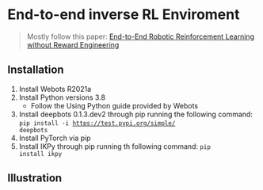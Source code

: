 # End-to-end inverse RL Enviroment
> Mostly follow this paper: [End-to-End Robotic Reinforcement Learning without Reward Engineering](https://arxiv.org/abs/1904.07854)
## Installation
1. Install Webots R2021a
2. Install Python versions 3.8
    *  Follow the Using Python guide provided by Webots
3. Install deepbots 0.1.3.dev2 through pip running the following command: <code>pip install -i https://test.pypi.org/simple/ deepbots</code>
4. Install PyTorch via pip
5. Install IKPy through pip running th following command: <code>pip install ikpy</code>
## Illustration
